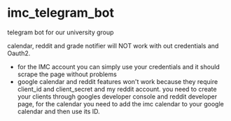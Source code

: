 # imc_telegram_bot
telegram bot for our university group

calendar, reddit and grade notifier will NOT work with out credentials and Oauth2.

* for the IMC account you can simply use your credentials and it should scrape the page without problems
* google calendar and reddit features won't work because they require client_id and client_secret and my reddit account. you need to create your clients through googles developer console and reddit developer page, for the calendar you need to add the imc calendar to your google calendar and then use its ID.
